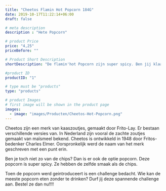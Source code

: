```yaml
---
title: "Cheetos Flamin Hot Popcorn 184G"
date: 2019-10-17T11:22:14+06:00
draft: false

# meta description
description : "Hete Popcorn"

# product Price
price: "4,25"
priceBefore: ""

# Product Short Description
shortDescription: "De flamin'hot Popcorn zijn super spicy. Ben jij klaar voor deze populaire popcorn? Bestel ze snel!"

#product ID
productID: "1"

# type must be "products"
type: "products"

# product Images
# first image will be shown in the product page
images:
  - image: "images/Producten/Cheetos-Hot-Popcorn.png"
---
```


Cheetos zijn een merk van kaaszoutjes, gemaakt door Frito-Lay. Er bestaan verschillende versies van. In Nederland zijn vooral de zachte zoutjes gemaakt van maïsmeel bekend. Cheetos is ontwikkeld in 1948 door Fritos-bedenker Charles Elmer. Oorspronkelijk werd de naam van het merk geschreven met een punt erin.

Ben je toch niet zo van de chips? Dan is er ook de optie popcorn. Deze popcorn is super spicy. Ze hebben de zelfde smaak als de chips. 

Toen de popcorn werd geintroduceert is een challenge bedacht. Wie kan de meeste popcorn eten zonder te drinken? Durf jij deze spannende challenge aan. Bestel ze dan nu!!!!